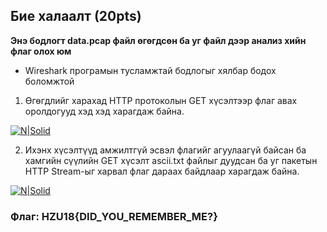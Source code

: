 ## Бие халаалт (20pts)

**Энэ бодлогт data.pcap файл өгөгдсөн ба уг файл дээр анализ хийн флаг олох юм**

- Wireshark програмын тусламжтай бодлогыг хялбар бодох боломжтой

1. Өгөгдлийг харахад HTTP протоколын GET хүсэлтээр флаг авах оролдогууд хэд хэд харагдаж байна.


[![N|Solid](https://github.com/DCERT-MNDC/HZ-U18/blob/master/include/2.PNG)](https://github.com/DCERT-MNDC/HZ-U18/blob/master/include/2.PNG)

2. Ихэнх хүсэлтүүд амжилтгүй эсвэл флагийг агуулаагүй байсан ба хамгийн сүүлийн GET хүсэлт ascii.txt файлыг дуудсан ба уг пакетын HTTP Stream-ыг харвал флаг дараах байдлаар харагдаж байна.


[![N|Solid](https://github.com/DCERT-MNDC/HZ-U18/blob/master/include/1.PNG)](https://github.com/DCERT-MNDC/HZ-U18/blob/master/include/1.PNG)

### Флаг: HZU18{DID_YOU_REMEMBER_ME?}
